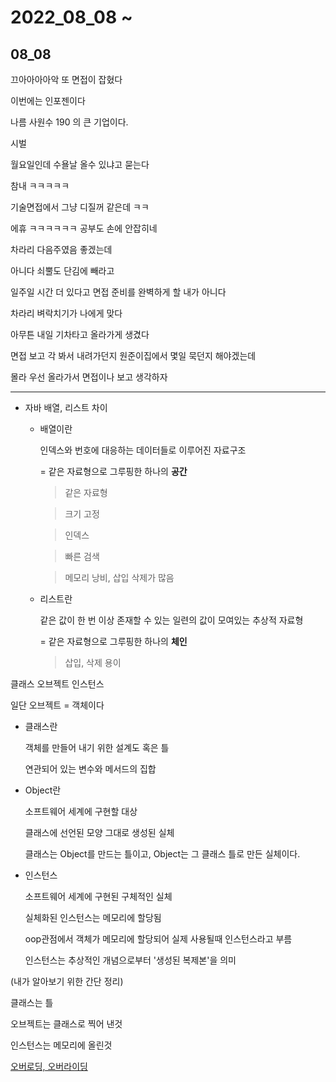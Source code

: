 # 2022_08_08 ~

## 08_08

끄아아아아악 또 면접이 잡혔다

이번에는 인포젠이다

나름 사원수 190 의 큰 기업이다.

시벌

월요일인데 수욜날 올수 있냐고 묻는다

참내 ㅋㅋㅋㅋㅋ

기술면접에서 그냥 디질꺼 같은데 ㅋㅋ

에휴 ㅋㅋㅋㅋㅋㅋ 공부도 손에 안잡히네

차라리 다음주였음 좋겠는데

아니다 쇠뿔도 단김에 빼라고

일주일 시간 더 있다고 면접 준비를 완벽하게 할 내가 아니다

차라리 벼락치기가 나에게 맞다

아무튼 내일 기차타고 올라가게 생겼다

면접 보고 각 봐서 내려가던지 원준이집에서 몇일 묵던지 해야겠는데

몰라 우선 올라가서 면접이나 보고 생각하자

---

- 자바 배열, 리스트 차이

  - 배열이란

    인덱스와 번호에 대응하는 데이터들로 이루어진 자료구조

    = 같은 자료형으로 그루핑한 하나의 **공간**

    > 같은 자료형

    > 크기 고정

    > 인덱스

    > 빠른 검색

    > 메모리 낭비, 삽입 삭제가 많음

  - 리스트란

    같은 값이 한 번 이상 존재할 수 있는 일련의 값이 모여있는 추상적 자료형

    = 같은 자료형으로 그루핑한 하나의 **체인**

    > 삽입, 삭제 용이

클래스 오브젝트 인스턴스

일단 오브젝트 = 객체이다

- 클래스란

  객체를 만들어 내기 위한 설계도 혹은 틀

  연관되어 있는 변수와 메서드의 집합

- Object란

  소프트웨어 세계에 구현할 대상

  클래스에 선언된 모양 그대로 생성된 실체

  클래스는 Object를 만드는 틀이고, Object는 그 클래스 틀로 만든 실체이다.

- 인스턴스

  소프트웨어 세계에 구현된 구체적인 실체

  실체화된 인스턴스는 메모리에 할당됨

  oop관점에서 객체가 메모리에 할당되어 실제 사용될때 인스턴스라고 부름

  인스턴스는 추상적인 개념으로부터 '생성된 복제본'을 의미

(내가 알아보기 위한 간단 정리)

클래스는 틀

오브젝트는 클래스로 찍어 낸것

인스턴스는 메모리에 올린것

[오버로딩, 오버라이딩](https://hyoje420.tistory.com/14)
